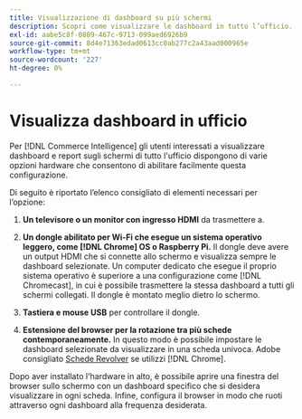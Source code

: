 ```yaml
---
title: Visualizzazione di dashboard su più schermi
description: Scopri come visualizzare le dashboard in tutto l’ufficio.
exl-id: aabe5c8f-0809-467c-9713-099aed6926b9
source-git-commit: 8d4e71363edad0613cc0ab277c2a43aad000965e
workflow-type: tm+mt
source-wordcount: '227'
ht-degree: 0%

---
```


# Visualizza dashboard in ufficio

Per [!DNL Commerce Intelligence] gli utenti interessati a visualizzare dashboard e report sugli schermi di tutto l&#39;ufficio dispongono di varie opzioni hardware che consentono di abilitare facilmente questa configurazione.

Di seguito è riportato l’elenco consigliato di elementi necessari per l’opzione:

1. **Un televisore o un monitor con ingresso HDMI** da trasmettere a.

1. **Un dongle abilitato per Wi-Fi che esegue un sistema operativo leggero, come [!DNL Chrome] OS o Raspberry Pi.** Il dongle deve avere un output HDMI che si connette allo schermo e visualizza sempre le dashboard selezionate. Un computer dedicato che esegue il proprio sistema operativo è superiore a una configurazione come [!DNL Chromecast], in cui è possibile trasmettere la stessa dashboard a tutti gli schermi collegati. Il dongle è montato meglio dietro lo schermo.

1. **Tastiera e mouse USB** per controllare il dongle.

1. **Estensione del browser per la rotazione tra più schede contemporaneamente.** In questo modo è possibile impostare le dashboard selezionate da visualizzare in una scheda univoca. Adobe consigliato [Schede Revolver](https://chrome.google.com/webstore/detail/revolver-tabs/dlknooajieciikpedpldejhhijacnbda?hl=en) se utilizzi [!DNL Chrome].

Dopo aver installato l&#39;hardware in alto, è possibile aprire una finestra del browser sullo schermo con un dashboard specifico che si desidera visualizzare in ogni scheda. Infine, configura il browser in modo che ruoti attraverso ogni dashboard alla frequenza desiderata.

